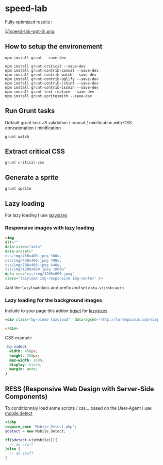 # speed-lab

Fully optimized results : 

[![speed-lab-wpt-SI.png](https://s13.postimg.org/stbf06qh3/speed_lab_wpt_SI.png)](https://postimg.org/image/tvlliq9ab/)



## How to setup the environement


```
npm install grunt --save-dev

npm install grunt-critical --save-dev
npm install grunt-contrib-concat --save-dev
npm install grunt-contrib-watch --save-dev
npm install grunt-contrib-uglify --save-dev
npm install grunt-contrib-jshint --save-dev
npm install grunt-contrib-cssmin --save-dev
npm install grunt-text-replace --save-dev
npm install grunt-spritesmith --save-dev
```


## Run Grunt tasks

Default grunt task JS validation / concat / minification with CSS concatenation / minification
```
grunt watch
```


## Extract critical CSS

```
grunt critical-css
```

## Generate a sprite

```
grunt sprite
```


## Lazy loading

For lazy loading I use [lazysizes](https://github.com/aFarkas/lazysizes)

### Responsive images with lazy loading


```html
<img
alt=""
data-sizes="auto"
data-srcset="
css/img/450x400.jpeg 300w,
css/img/450x400.jpeg 400w,
css/img/768x400.jpeg 640w,
css/img/1200x800.jpeg 1000w"
data-src="css/img/1200x800.jpeg"
class="lazyload img-responsive img-center" />
```

Add the ```lazyload```class and prefix and set ```data-sizes```to ```auto```


### Lazy loading for the background images

Include to your page this addon [bgset](https://github.com/aFarkas/lazysizes/tree/gh-pages/plugins/bgset) for [lazysizes](https://github.com/aFarkas/lazysizes)

```html
<div class="bg-video lazyload"  data-bgset="http://lorempicsum.com/simpsons/200/200/1 200w, http://lorempicsum.com/simpsons/300/300/1 300w, http://lorempicsum.com/simpsons/400/300/1 400w, http://lorempicsum.com/simpsons/768/400/1 700w" data-sizes="auto">

</div>
```
CSS example
```css
.bg-video{
  width: 450px;
  height: 250px;
  max-width: 100%;
  display: block;
  margin: auto;
}
```


## RESS (Responsive Web Design with Server-Side Components)

To conditionnaly load some scripts / css...  based on the User-Agent I use [mobile detect](https://github.com/serbanghita/Mobile-Detect)

```php
<?php
require_once 'Mobile_Detect.php';
$detect = new Mobile_Detect;

if($detect->isMobile()){
  // do stuff
}else {
  // do stuff
}
```
